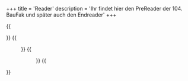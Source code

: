 +++
title = 'Reader'
description = 'Ihr findet hier den PreReader der 104. BauFak und später auch den Endreader'
+++



{{<div class="flex flex-col md:flex-row flex-initial gap-20">}}
{{<figure class="inline-flex flex-col items-center h-full w-96 py-6" src="PreReader_Bild.jpg">}}
{{<figure src="/reader/PreReader.png" link="/PreReader" class="">}}
{{</div>}}